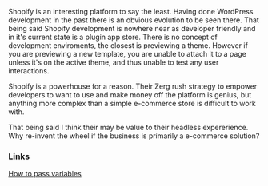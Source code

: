 Shopify is an interesting platform to say the least. Having done WordPress development in the past there is an obvious evolution to be seen there. That being said Shopify development is nowhere near as developer friendly and in it's current state is a plugin app store. There is no concept of development enviroments, the closest is previewing a theme. However if you are previewing a new template, you are unable to attach it to a page unless it's on the active theme, and thus unable to test any user interactions.

Shopify is a powerhouse for a reason. Their Zerg rush strategy to empower developers to want to use and make money off the platform is genius, but anything more complex than a simple e-commerce store is difficult to work with.

That being said I think their may be value to their headless expererience. Why re-invent the wheel if the business is primarily a e-commerce solution?

### Links
[How to pass variables](https://medium.com/@chris.chimen/shopify-how-to-pass-variables-to-snippet-a2a9d6df03fc)